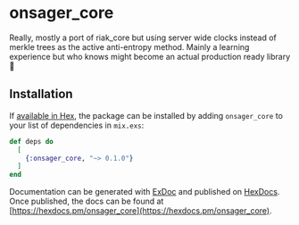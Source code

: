 # onsager_core

Really, mostly a port of riak_core but using server wide clocks instead of merkle trees as the active anti-entropy method. Mainly a learning experience but who knows might become an actual production ready library :dancer:

## Installation

If [available in Hex](https://hex.pm/docs/publish), the package can be installed
by adding `onsager_core` to your list of dependencies in `mix.exs`:

```elixir
def deps do
  [
    {:onsager_core, "~> 0.1.0"}
  ]
end
```

Documentation can be generated with [ExDoc](https://github.com/elixir-lang/ex_doc)
and published on [HexDocs](https://hexdocs.pm). Once published, the docs can
be found at [https://hexdocs.pm/onsager_core](https://hexdocs.pm/onsager_core).
